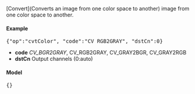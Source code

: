 [Convert](Converts an image from one color space to another) image from one color space to another.

#### Example
<pre>{"op":"cvtColor", "code":"CV_RGB2GRAY", "dstCn":0}</pre>

* **code** _CV_BGR2GRAY_, CV_RGB2GRAY, CV_GRAY2BGR, CV_GRAY2RGB
* **dstCn** Output channels (0:auto)

#### Model
<pre>{}</pre>